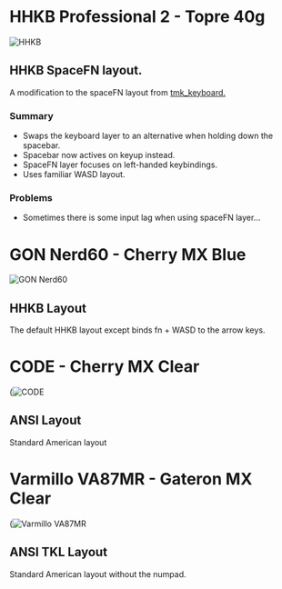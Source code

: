 # HHKB Professional 2 - Topre 40g

![HHKB](https://lh3.googleusercontent.com/lSYVZWxy2Ju_KdPzpREb1KFLc1OHa4ElsKqHAQLgr7HNed3KPx3mhmUa5QUZXsJV8hT0DE5ZvRG0sQsOkrsyQNj1VOkiMk4vwn-_dXFOtN7XZgjn0WLd-FBQKlTEd_fO95-sLo9CBw=w820-h272-no "HHKB")

## HHKB SpaceFN layout.

A modification to the spaceFN layout from [tmk_keyboard.](https://github.com/tmk/tmk_keyboard)

### Summary

* Swaps the keyboard layer to an alternative when holding down the spacebar.
* Spacebar now actives on keyup instead.
* SpaceFN layer focuses on left-handed keybindings.
* Uses familiar WASD layout.

### Problems

* Sometimes there is some input lag when using spaceFN layer...


# GON Nerd60 - Cherry MX Blue

![GON Nerd60](https://lh3.googleusercontent.com/Qs9-IqkrgmvY6lUh4TKSR0hMP2aMMGeZAcDBPJPRGQrOsoMCBkh-JIjxgiIp1aNh52Cv7Or5IVxHjnypmtc0dzK1KnGv2xb145pIDtnTzUvHM6XaLFu6J4JpW4Yb7yTz3NvKbUkl9w=w820-h298-no "GON Nerd60")

## HHKB Layout

The default HHKB layout except binds fn + WASD to the arrow keys.

# CODE - Cherry MX Clear

(![CODE](https://lh3.googleusercontent.com/9pxsIK1xF8Fr5bD4dAcl76zuem5qUgTmN188mkRq5HdVkZ5Iwg2O-ukjgGJCQ6Bk7v9Nr8a9djlVa2rfCGio8zvoVzJBEYytkvQC-_RyBVczegKYAETql0Ajn--MrX9cQlyWFiqo_w=w820-h282-no "CODE")

## ANSI Layout

Standard American layout

# Varmillo VA87MR - Gateron MX Clear

(![Varmillo VA87MR](https://lh3.googleusercontent.com/LvnQfwK-vG223eQ1AiDUJl3hpYsj7eAoYVRI3gFMl5I4fWZ-ClY9p9q5wTRDmVkWdwD1_pOxAmm3VPzcTiGDcjePGntX8sd08Tg6tr11ty3o4qoHRbuUq5Ow6i3lt6bbYZzJkC11oA=w820-h312-no "Varmillo VA87MR")

## ANSI TKL Layout

Standard American layout without the numpad.
